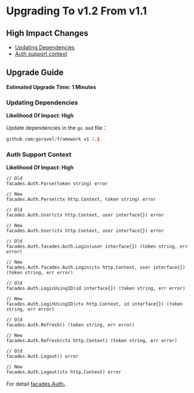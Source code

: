 # Upgrading To v1.2 From v1.1

## High Impact Changes

- [Updating Dependencies](#updating-dependencies)
- [Auth support context](#auth-support-context)

## Upgrade Guide

**Estimated Upgrade Time: 1 Minutes**

### Updating Dependencies

**Likelihood Of Impact: High**

Update dependencies in the `go.mod` file：

```go
github.com/goravel/framework v1.2.1
```

### Auth Support Context

**Likelihood Of Impact: High**

```
// Old
facades.Auth.Parse(token string) error

// New
facades.Auth.Parse(ctx http.Context, token string) error
```

```
// Old
facades.Auth.User(ctx http.Context, user interface{}) error

// New
facades.Auth.User(ctx http.Context, user interface{}) error
```

```
// Old
facades.Auth.facades.Auth.Login(user interface{}) (token string, err error)

// New
facades.Auth.facades.Auth.Login(ctx http.Context, user interface{}) (token string, err error)
```

```
// Old
facades.Auth.LoginUsingID(id interface{}) (token string, err error)

// New
facades.Auth.LoginUsingID(ctx http.Context, id interface{}) (token string, err error)
```

```
// Old
facades.Auth.Refresh() (token string, err error)

// New
facades.Auth.Refresh(ctx http.Context) (token string, err error)
```

```
// Old
facades.Auth.Logout() error

// New
facades.Auth.Logout(ctx http.Context) error
```

For detail [facades.Auth](../security/authentication.md)。

<CommentService/>